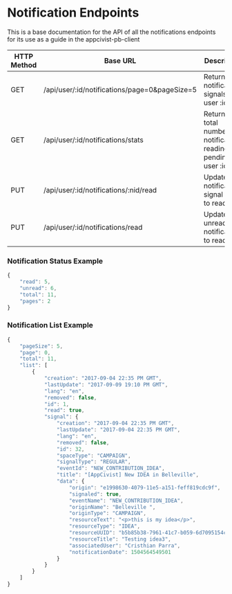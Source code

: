 # Notification Endpoints 

This is a base documentation for the API of all the notifications endpoints for its use as a guide in the appcivist-pb-client


HTTP Method | Base URL | Description | Path Params | Query Params | Body | Response
| ------ | ------ | ------ | ------ | ------ | ------ | ------ |
| GET | /api/user/:id/notifications/page=0&pageSize=5 | Return notifications signals for user :id | id: User id | page: page number pageSize:number of rows to return | -- | [notification list example] (#notification-list-example) |
| GET | /api/user/:id/notifications/stats  | Return  the total number of notifications reading or pending for user :id | id: User id | -- | -- | [notification-stats] (#notification-stats-example) |
| PUT |/api/user/:id/notifications/:nid/read | Update notification signal :nid to read | id: User id  nid: NotificationEventSignal id  | -- | -- | --|
| PUT | /api/user/:id/notifications/read | Update all unread notifications to read | user id | 

### Notification Status Example
```javascript
{
    "read": 5,
    "unread": 6,
    "total": 11,
    "pages": 2
}
```

### Notification List Example
```javascript
{
    "pageSize": 5,
    "page": 0,
    "total": 11,
    "list": [
        {
            "creation": "2017-09-04 22:35 PM GMT",
            "lastUpdate": "2017-09-09 19:10 PM GMT",
            "lang": "en",
            "removed": false,
            "id": 1,
            "read": true,
            "signal": {
                "creation": "2017-09-04 22:35 PM GMT",
                "lastUpdate": "2017-09-04 22:35 PM GMT",
                "lang": "en",
                "removed": false,
                "id": 32,
                "spaceType": "CAMPAIGN",
                "signalType": "REGULAR",
                "eventId": "NEW_CONTRIBUTION_IDEA",
                "title": "[AppCivist] New IDEA in Belleville",
                "data": {
                    "origin": "e1998630-4079-11e5-a151-feff819cdc9f",
                    "signaled": true,
                    "eventName": "NEW_CONTRIBUTION_IDEA",
                    "originName": "Belleville ",
                    "originType": "CAMPAIGN",
                    "resourceText": "<p>this is my idea</p>",
                    "resourceType": "IDEA",
                    "resourceUUID": "b5b85b38-7961-41c7-b059-6d7095154c15",
                    "resourceTitle": "Testing idea3",
                    "associatedUser": "Cristhian Parra",
                    "notificationDate": 1504564549501
                }
            }
        }
    ]
}
```

